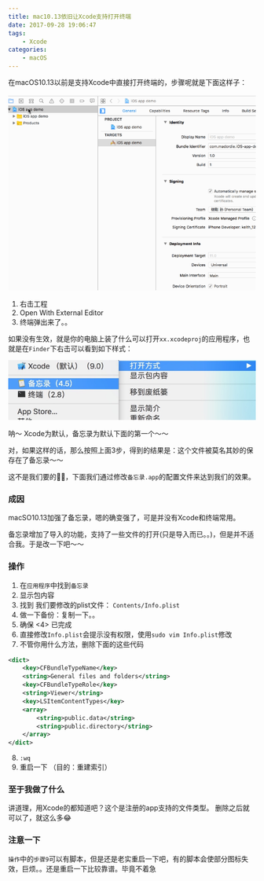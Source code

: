 ```yaml
---
title: mac10.13依旧让Xcode支持打开终端
date: 2017-09-28 19:06:47
tags:
    - Xcode
categories:
	- macOS
---
```


在macOS10.13以前是支持Xcode中直接打开终端的，步骤呢就是下面这样子：

![效果图](/images/mac-high-sierra-open-with-external-1.gif)

1. 右击工程
2. Open With External Editor
3. 终端弹出来了。。

如果没有生效，就是你的电脑上装了什么可以打开`xx.xcodeproj`的应用程序，也就是在`Finder`下右击可以看到如下样式：

![效果图](/images/mac-high-sierra-open-with-external-2.jpg)

呐～ Xcode为默认，备忘录为默认下面的第一个～～

对，如果这样的话，那么按照上面3步，得到的结果是：这个文件被莫名其妙的保存在了备忘录～～  

这不是我们要的🤷‍♂️，下面我们通过修改`备忘录.app`的配置文件来达到我们的效果。

<!--more-->

### 成因

macSO10.13加强了备忘录，嗯的确变强了，可是并没有Xcode和终端常用。

备忘录增加了导入的功能，支持了一些文件的打开(只是导入而已。。)，但是并不适合我。于是改一下吧～～

### 操作

1. 在`应用程序`中找到`备忘录`
2. 显示包内容
3. 找到 我们要修改的plist文件： `Contents/Info.plist`
4. 做一下备份：复制一下。。
5. 确保 <4> 已完成
6. 直接修改`Info.plist`会提示没有权限，使用`sudo vim Info.plist`修改
7. 不管你用什么方法，删除下面的这些代码
```xml
<dict>
    <key>CFBundleTypeName</key>
    <string>General files and folders</string>
    <key>CFBundleTypeRole</key>
    <string>Viewer</string>
    <key>LSItemContentTypes</key>
    <array>
        <string>public.data</string>
        <string>public.directory</string>
    </array>
</dict>
```
8. `:wq`
9. 重启一下 （目的：重建索引）

### 至于我做了什么

讲道理，用Xcode的都知道吧？这个是注册的app支持的文件类型。 删除之后就可以了，就这么多😂

### 注意一下

`操作`中的`步骤9`可以有脚本，但是还是老实重启一下吧，有的脚本会使部分图标失效，巨烦。。还是重启一下比较靠谱。毕竟不着急
